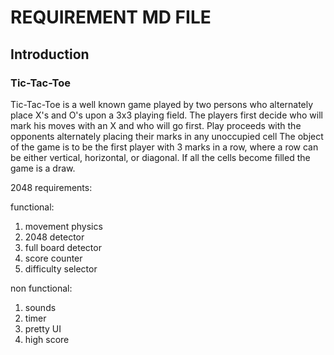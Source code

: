 # REQUIREMENT MD FILE

## Introduction

### Tic-Tac-Toe 
Tic-Tac-Toe is a well known game played by two
persons who alternately place X's and O's upon a 3x3 playing field.
The players first decide who will mark his moves
with an X and who will go first. Play proceeds with the opponents
alternately placing their marks in any unoccupied cell 
The object of the game is to be the first player with 3
marks in a row, where a row can be either vertical, horizontal, or
diagonal. If all the cells become filled the game is a draw.

2048 requirements:

functional:
1) movement physics
2) 2048 detector
3) full board detector
4) score counter
5) difficulty selector

non functional:
1) sounds
2) timer
3) pretty UI
4) high score


